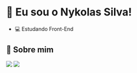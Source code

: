 # 👋 Eu sou o Nykolas Silva! 
- 💻 Estudando Front-End

## 🚀 Sobre mim 
<a href="https://portfolio-nykol.vercel.app/" target="_blank"><img src="https://img.shields.io/badge/Portfolio-255E63?style=for-the-badge&logo=About.me&logoColor=white"></a>
<a href="https://github.com/nykols2" target="_blank"><img src="https://img.shields.io/badge/GitHub-100000?style=for-the-badge&logo=github&logoColor=white"></a>

